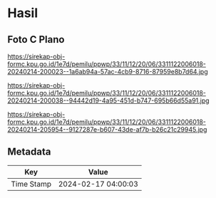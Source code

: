 # Hasil

## Foto C Plano

https://sirekap-obj-formc.kpu.go.id/1e7d/pemilu/ppwp/33/11/12/20/06/3311122006018-20240214-200023--1a6ab94a-57ac-4cb9-8716-87959e8b7d64.jpg

https://sirekap-obj-formc.kpu.go.id/1e7d/pemilu/ppwp/33/11/12/20/06/3311122006018-20240214-200038--94442d19-4a95-451d-b747-695b66d55a91.jpg

https://sirekap-obj-formc.kpu.go.id/1e7d/pemilu/ppwp/33/11/12/20/06/3311122006018-20240214-205954--9127287e-b607-43de-af7b-b26c21c29945.jpg


## Metadata

| Key        | Value               |
| ---------- | ------------------- |
| Time Stamp | 2024-02-17 04:00:03 |



